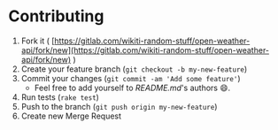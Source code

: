 # Contributing

1. Fork it ( [https://gitlab.com/wikiti-random-stuff/open-weather-api/fork/new](https://gitlab.com/wikiti-random-stuff/open-weather-api/fork/new) )
2. Create your feature branch (`git checkout -b my-new-feature`)
3. Commit your changes (`git commit -am 'Add some feature'`)
	- Feel free to add yourself to *README.md*'s authors :smile:. 
4. Run tests (`rake test`)
5. Push to the branch (`git push origin my-new-feature`)
6. Create new Merge Request
